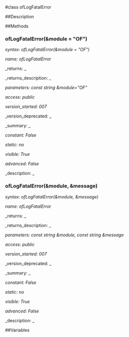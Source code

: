 #class ofLogFatalError


##Description





##Methods



### ofLogFatalError(&module = "OF")

_syntax: ofLogFatalError(&module = "OF")_

_name: ofLogFatalError_

_returns: _

_returns_description: _

_parameters: const string &module="OF"_

_access: public_

_version_started: 007_

_version_deprecated: _

_summary: _

_constant: False_

_static: no_

_visible: True_

_advanced: False_



_description: _







### ofLogFatalError(&module, &message)

_syntax: ofLogFatalError(&module, &message)_

_name: ofLogFatalError_

_returns: _

_returns_description: _

_parameters: const string &module, const string &message_

_access: public_

_version_started: 007_

_version_deprecated: _

_summary: _

_constant: False_

_static: no_

_visible: True_

_advanced: False_



_description: _







##Variables



